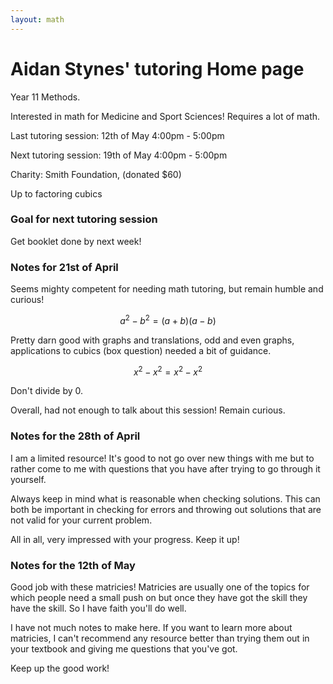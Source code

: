 ```yaml
---
layout: math
---
```

# Aidan Stynes' tutoring Home page

Year 11 Methods.

Interested in math for Medicine and Sport Sciences! Requires a lot of math.

Last tutoring session: 12th of May 4:00pm - 5:00pm

Next tutoring session: 19th of May 4:00pm - 5:00pm

Charity: Smith Foundation, (donated $60)

Up to factoring cubics

### Goal for next tutoring session
Get booklet done by next week!

### Notes for 21st of April
Seems mighty competent for needing math tutoring, but remain humble and curious!

$$ a^2 - b^2 = (a + b)(a - b) $$

Pretty darn good with graphs and translations, odd and even graphs, applications
to cubics (box question) needed a bit of guidance.

$$ x^2-x^2 = x^2 - x^2 $$

Don't divide by 0.

Overall, had not enough to talk about this session! Remain curious.

### Notes for the 28th of April
I am a limited resource! It's good to not go over new things with me but to rather
come to me with questions that you have after trying to go through it yourself.

Always keep in mind what is reasonable when checking solutions. This can both
be important in checking for errors and throwing out solutions that are not
valid for your current problem.

All in all, very impressed with your progress. Keep it up!

### Notes for the 12th of May
Good job with these matricies! Matricies are usually one of the topics for which
people need a small push on but once they have got the skill they have the skill.
So I have faith you'll do well.

I have not much notes to make here. If you want to learn more about matricies, I
can't recommend any resource better than trying them out in your textbook and 
giving me questions that you've got.

Keep up the good work!
